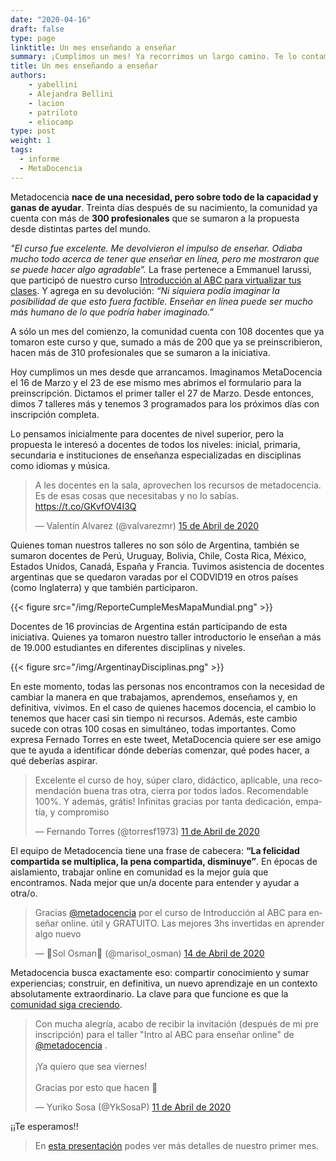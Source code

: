```yaml
---
date: "2020-04-16"
draft: false
type: page
linktitle: Un mes enseñando a enseñar
summary: ¡Cumplimos un mes! Ya recorrimos un largo camino. Te lo contamos acá
title: Un mes enseñando a enseñar
authors: 
    - yabellini
    - Alejandra Bellini
    - lacion
    - patriloto
    - eliocamp
type: post
weight: 1
tags: 
  - informe
  - MetaDocencia 
---
```


Metadocencia **nace de una necesidad, pero sobre todo de la capacidad y ganas de ayudar**. Treinta días después de su nacimiento, la comunidad ya cuenta con más de **300 profesionales** que se sumaron a la propuesta desde distintas partes del mundo.

_"El curso fue excelente. Me devolvieron el impulso de enseñar. Odiaba mucho todo acerca de tener que enseñar en línea, pero me mostraron que se puede hacer algo agradable”._ La frase pertenece a Emmanuel Iarussi, que participó de nuestro curso [Introducción al ABC para virtualizar tus clases](https://metadocencia.netlify.app/cursos/abc-online/intro-abc/). Y agrega en su devolución: _“Ni siquiera podía imaginar la posibilidad de que esto fuera factible. Enseñar en línea puede ser mucho más humano de lo que podría haber imaginado.”_

A sólo un mes del comienzo, la comunidad cuenta con 108 docentes que ya tomaron este curso y que, sumado a más de 200 que ya se preinscribieron, hacen más de 310 profesionales que se sumaron a la iniciativa.

Hoy cumplimos un mes desde que arrancamos. Imaginamos MetaDocencia el 16 de Marzo y el 23 de ese mismo mes abrimos el formulario para la preinscripción. Dictamos el primer taller el 27 de Marzo. Desde entonces, dimos 7 talleres más y tenemos 3 programados para los próximos días con inscripción completa. 

Lo pensamos inicialmente para docentes de nivel superior, pero la propuesta le interesó a docentes de todos los niveles: inicial, primaria, secundaria e instituciones de enseñanza especializadas en disciplinas como idiomas y música.

<blockquote class="twitter-tweet"><p lang="es" dir="ltr">A les docentes en la sala, aprovechen los recursos de metadocencia. Es de esas cosas que necesitabas y no lo sabías. <a href="https://t.co/GKvfOV4I3Q">https://t.co/GKvfOV4I3Q</a></p>&mdash; Valentín Alvarez (@valvarezmr) <a href="https://twitter.com/valvarezmr/status/1250223788777709568?ref_src=twsrc%5Etfw">15 de Abril de 2020</a></blockquote> <script async src="https://platform.twitter.com/widgets.js" charset="utf-8"></script> 

Quienes toman nuestros talleres no son sólo de Argentina, también se sumaron docentes de Perú, Uruguay, Bolivia, Chile, Costa Rica, México, Estados Unidos, Canadá, España y Francia. Tuvimos asistencia de docentes argentinas que se quedaron varadas por el CODVID19 en otros países (como Inglaterra) y que también participaron.

{{< figure src="/img/ReporteCumpleMesMapaMundial.png" >}}

Docentes de 16 provincias de Argentina están participando de esta iniciativa. Quienes ya tomaron nuestro taller introductorio le enseñan a más de 19.000 estudiantes en diferentes disciplinas y niveles.

{{< figure src="/img/ArgentinayDisciplinas.png" >}}


En este momento, todas las personas nos encontramos con la necesidad de cambiar la manera en que trabajamos, aprendemos, enseñamos y, en definitiva, vivimos. En el caso de quienes hacemos docencia, el cambio lo tenemos que hacer casi sin tiempo ni recursos. Además, este cambio sucede con otras 100 cosas en simultáneo, todas importantes. Como expresa Fernado Torres en este tweet, MetaDocencia quiere ser ese amigo que te ayuda a identificar dónde deberías comenzar, qué podes hacer, a qué deberías aspirar.


<blockquote class="twitter-tweet"><p lang="es" dir="ltr">Excelente el curso de hoy, súper claro, didáctico, aplicable, una recomendación buena tras otra, cierra por todos lados. Recomendable 100%. Y además, grátis! Infinitas gracias por tanta dedicación, empatía, y compromiso</p>&mdash; Fernando Torres (@torresf1973) <a href="https://twitter.com/torresf1973/status/1249007107153821696?ref_src=twsrc%5Etfw">11 de Abril de 2020</a></blockquote> <script async src="https://platform.twitter.com/widgets.js" charset="utf-8"></script> 


El equipo de Metadocencia tiene una frase de cabecera: **“La felicidad compartida se multiplica, la pena compartida, disminuye”**. En épocas de aislamiento, trabajar online en comunidad es la mejor guía que encontramos. Nada mejor que un/a docente para entender y ayudar a otra/o.


<blockquote class="twitter-tweet"><p lang="es" dir="ltr">Gracias <a href="https://twitter.com/metadocencia?ref_src=twsrc%5Etfw">@metadocencia</a> por el curso de Introducción al ABC para enseñar online. útil y GRATUITO. Las mejores 3hs invertidas en aprender algo nuevo</p>&mdash; 💚Sol Osman💚 (@marisol_osman) <a href="https://twitter.com/marisol_osman/status/1250077903171223553?ref_src=twsrc%5Etfw">14 de Abril de 2020</a></blockquote> <script async src="https://platform.twitter.com/widgets.js" charset="utf-8"></script> 

Metadocencia busca exactamente eso: compartir conocimiento y sumar experiencias; construir, en definitiva, un nuevo aprendizaje en un contexto absolutamente extraordinario.
La clave para que funcione es que la [comunidad siga creciendo](https://join.slack.com/t/metadocencia/shared_invite/zt-cq1hleoz-Ij2AgXKJBjg03sRuoxLhjg).

<blockquote class="twitter-tweet"><p lang="es" dir="ltr">Con mucha alegría, acabo de recibir la invitación (después de mi pre inscripción) para el taller &quot;Intro al ABC para enseñar online&quot; de <a href="https://twitter.com/metadocencia?ref_src=twsrc%5Etfw">@metadocencia</a> .<br><br>¡Ya quiero que sea viernes!<br><br>Gracias por esto que hacen 💜</p>&mdash; Yuriko Sosa (@YkSosaP) <a href="https://twitter.com/YkSosaP/status/1249068691347705858?ref_src=twsrc%5Etfw">11 de Abril de 2020</a></blockquote> <script async src="https://platform.twitter.com/widgets.js" charset="utf-8"></script> 

¡¡Te esperamos!!


> En [esta presentación](https://docs.google.com/presentation/d/18foPIZLfgJHtLr2KV536biMY0USHvuT8jIa-VdLHfqY/edit?usp=sharing) podes ver más detalles de nuestro primer mes. 
